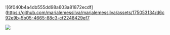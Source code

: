 ![6f040b4a4db555dd98a603a81872ecdf](https://github.com/marialemessilva/marialemessilva/assets/175053134/d6c92e9b-5b05-4665-88c3-cf2248429ef7

![](https://github-readme-stats.vercel.app/api/top-langs/?username=LLLesinski&theme=neon&hide_border=false&include_all_commits=false&count_private=false&layout=compact)
